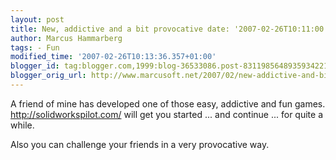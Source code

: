 ```yaml
---
layout: post
title: New, addictive and a bit provocative date: '2007-02-26T10:11:00.000+01:00'
author: Marcus Hammarberg
tags: - Fun
modified_time: '2007-02-26T10:13:36.357+01:00'
blogger_id: tag:blogger.com,1999:blog-36533086.post-8311985648935934221
blogger_orig_url: http://www.marcusoft.net/2007/02/new-addictive-and-bit-provocative.html
---
```


A friend of mine has developed one of those easy, addictive and fun
games. <http://solidworkspilot.com/> will get you started ... and
continue ... for quite a while.

Also you can challenge your friends in a very provocative way.
